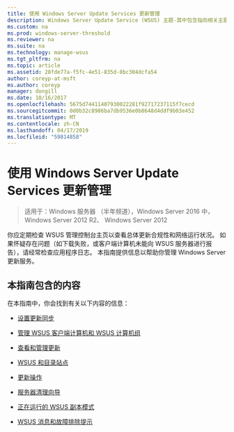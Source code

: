 ```yaml
---
title: 使用 Windows Server Update Services 更新管理
description: Windows Server Update Service (WSUS) 主题-其中包含指向相关主题的更新管理概述
ms.custom: na
ms.prod: windows-server-threshold
ms.reviewer: na
ms.suite: na
ms.technology: manage-wsus
ms.tgt_pltfrm: na
ms.topic: article
ms.assetid: 28fde77a-f5fc-4e51-835d-8bc304dcfa54
author: coreyp-at-msft
ms.author: coreyp
manager: dongill
ms.date: 10/16/2017
ms.openlocfilehash: 5675d74411407930022281f92717237115f7cecd
ms.sourcegitcommit: 0d0b32c8986ba7db9536e0b8648d4ddf9b03e452
ms.translationtype: MT
ms.contentlocale: zh-CN
ms.lasthandoff: 04/17/2019
ms.locfileid: "59814858"
---
```

# <a name="update-management-with-windows-server-update-services"></a>使用 Windows Server Update Services 更新管理

>适用于：Windows 服务器 （半年频道），Windows Server 2016 中，Windows Server 2012 R2、 Windows Server 2012

你应定期检查 WSUS 管理控制台主页以查看总体更新合规性和网络运行状况。 如果怀疑存在问题（如下载失败，或客户端计算机未能向 WSUS 服务器进行报告），请经常检查应用程序日志。 本指南提供信息以帮助你管理 Windows Server 更新服务。  
  
## <a name="in-this-guide"></a>本指南包含的内容  
在本指南中，你会找到有关以下内容的信息：  
  
-   [设置更新同步](setting-up-update-synchronizations.md)  
  
-   [管理 WSUS 客户端计算机和 WSUS 计算机组](managing-wsus-client-computers-and-wsus-computer-groups.md)  
  
-   [查看和管理更新](viewing-and-managing-updates.md)  
  
-   [WSUS 和目录站点](wsus-and-the-catalog-site.md)  
  
-   [更新操作](updates-operations.md)  
  
-   [服务器清理向导](the-server-cleanup-wizard.md)  
  
-   [正在运行的 WSUS 副本模式](running-wsus-replica-mode.md)  
  
-   [WSUS 消息和故障排除提示](wsus-messages-and-troubleshooting-tips.md)  
